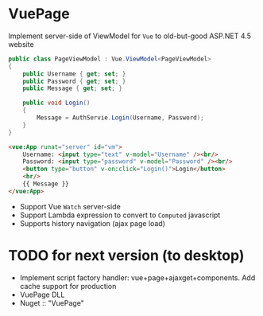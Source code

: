 # VuePage

Implement server-side of ViewModel for `Vue` to old-but-good ASP.NET 4.5 website

```C#
public class PageViewModel : Vue.ViewModel<PageViewModel>
{
    public Username { get; set; }
    public Password { get; set; }
    public Message { get; set; }

    public void Login()
    {
        Message = AuthServie.Login(Username, Password);
    }
}
```

```HTML
<vue:App runat="server" id="vm">
    Username: <input type="text" v-model="Username" /><br/>
    Password: <input type="password" v-model="Password" /><br/>
    <button type="button" v-on:click="Login()">Login</button>
    <hr/>
    {{ Message }}
</vue:App>
```

- Support Vue `Watch` server-side
- Support Lambda expression to convert to `Computed` javascript 
- Supports history navigation (ajax page load)

# TODO for next version (to desktop)
- Implement script factory handler: vue+page+ajaxget+components. Add cache support for production
- VuePage DLL
- Nuget :: "VuePage"
